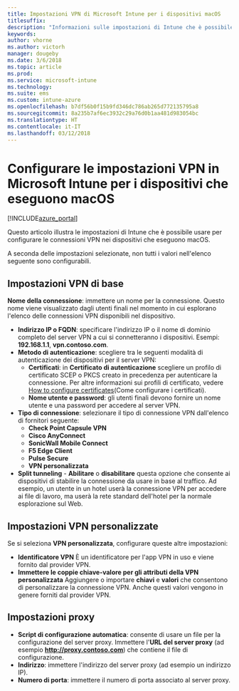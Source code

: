 ```yaml
---
title: Impostazioni VPN di Microsoft Intune per i dispositivi macOS
titlesuffix: 
description: "Informazioni sulle impostazioni di Intune che è possibile usare per configurare le connessioni VPN nei dispositivi macOS."
keywords: 
author: vhorne
ms.author: victorh
manager: dougeby
ms.date: 3/6/2018
ms.topic: article
ms.prod: 
ms.service: microsoft-intune
ms.technology: 
ms.suite: ems
ms.custom: intune-azure
ms.openlocfilehash: b7df56b0f15b9fd346dc786ab265d772135795a8
ms.sourcegitcommit: 8a235b7af6ec3932c29a76d0b1aa481d983054bc
ms.translationtype: HT
ms.contentlocale: it-IT
ms.lasthandoff: 03/12/2018
---
```

# <a name="configure-vpn-settings-in-microsoft-intune-for-devices-running-macos"></a>Configurare le impostazioni VPN in Microsoft Intune per i dispositivi che eseguono macOS

[!INCLUDE[azure_portal](./includes/azure_portal.md)]

Questo articolo illustra le impostazioni di Intune che è possibile usare per configurare le connessioni VPN nei dispositivi che eseguono macOS.

A seconda delle impostazioni selezionate, non tutti i valori nell'elenco seguente sono configurabili.

## <a name="base-vpn-settings"></a>Impostazioni VPN di base

**Nome della connessione**: immettere un nome per la connessione. Questo nome viene visualizzato dagli utenti finali nel momento in cui esplorano l'elenco delle connessioni VPN disponibili nel dispositivo.
- **Indirizzo IP o FQDN**: specificare l'indirizzo IP o il nome di dominio completo del server VPN a cui si connetteranno i dispositivi. Esempi: **192.168.1.1**, **vpn.contoso.com**.
- **Metodo di autenticazione**: scegliere tra le seguenti modalità di autenticazione dei dispositivi per il server VPN:
    - **Certificati**: in **Certificato di autenticazione** scegliere un profilo di certificato SCEP o PKCS creato in precedenza per autenticare la connessione. Per altre informazioni sui profili di certificato, vedere [How to configure certificates](certificates-configure.md)(Come configurare i certificati).
    - **Nome utente e password**: gli utenti finali devono fornire un nome utente e una password per accedere al server VPN.
- **Tipo di connessione**: selezionare il tipo di connessione VPN dall'elenco di fornitori seguente:
    - **Check Point Capsule VPN**
    - **Cisco AnyConnect**
    - **SonicWall Mobile Connect**
    - **F5 Edge Client**
    - **Pulse Secure**
    - **VPN personalizzata**
- **Split tunneling** - **Abilitare** o **disabilitare** questa opzione che consente ai dispositivi di stabilire la connessione da usare in base al traffico. Ad esempio, un utente in un hotel userà la connessione VPN per accedere ai file di lavoro, ma userà la rete standard dell'hotel per la normale esplorazione sul Web.

<!--- **Per-app VPN** - Select this option if you want to associate this VPN connection with an iOS or macOS app so that the connection will be opened when the app is run. You can associate the VPN profile with an app when you assign the software. For more information, see [How to assign and monitor apps](apps-deploy.md). --->

## <a name="custom-vpn-settings"></a>Impostazioni VPN personalizzate

Se si seleziona **VPN personalizzata**, configurare queste altre impostazioni:

- **Identificatore VPN** È un identificatore per l'app VPN in uso e viene fornito dal provider VPN.
- **Immettere le coppie chiave-valore per gli attributi della VPN personalizzata** Aggiungere o importare **chiavi** e **valori** che consentono di personalizzare la connessione VPN. Anche questi valori vengono in genere forniti dal provider VPN.


## <a name="proxy-settings"></a>Impostazioni proxy

- **Script di configurazione automatica**: consente di usare un file per la configurazione del server proxy. Immettere l'**URL del server proxy** (ad esempio **http://proxy.contoso.com**) che contiene il file di configurazione.
- **Indirizzo**: immettere l'indirizzo del server proxy (ad esempio un indirizzo IP).
- **Numero di porta**: immettere il numero di porta associato al server proxy.

